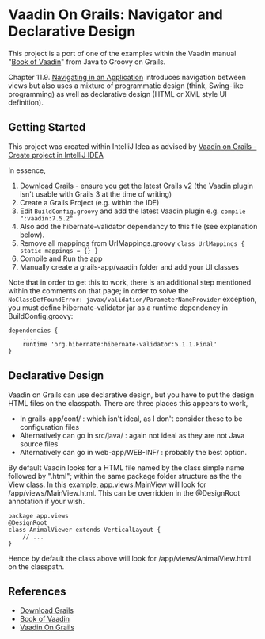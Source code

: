 # Vaadin On Grails: Navigator and Declarative Design
This project is a port of one of the examples within the Vaadin manual "[Book of Vaadin](https://vaadin.com/book/)" from
Java to Groovy on Grails.

Chapter 11.9. [Navigating in an Application](https://vaadin.com/book/-/page/advanced.navigator.html) introduces 
navigation between views but also uses a mixture of programmatic design (think, Swing-like programming) as well as 
declarative design (HTML or XML style UI definition).

## Getting Started
This project was created within IntelliJ Idea as advised by [Vaadin on Grails - Create project in IntelliJ IDEA](https://vaadin.com/wiki/-/wiki/Main/Vaadin%20on%20Grails%20-%20Create%20project%20in%20IntelliJ%20IDEA)

In essence,

1. [Download Grails](https://grails.org/download.html) - ensure you get the latest Grails v2 
   (the Vaadin plugin isn't usable with Grails 3 at the time of writing)
2. Create a Grails Project (e.g. within the IDE)
3. Edit `BuildConfig.groovy` and add the latest Vaadin plugin e.g. `compile ":vaadin:7.5.2"`
4. Also add the hibernate-validator dependancy to this file (see explanation below).
5. Remove all mappings from UrlMappings.groovy `class UrlMappings { static mappings = {} }`
6. Compile and Run the app
7. Manually create a grails-app/vaadin folder and add your UI classes


Note that in order to get this to work, there is an additional step mentioned within the comments on that page; 
in order to solve the `NoClassDefFoundError: javax/validation/ParameterNameProvider` exception, you must define 
hibernate-validator jar as a runtime dependency in BuildConfig.groovy:
                                                                                                         
    dependencies {
        ....
        runtime 'org.hibernate:hibernate-validator:5.1.1.Final'
    }

## Declarative Design
Vaadin on Grails can use declarative design, but you have to put the design HTML files on the classpath.
There are three places this appears to work,

 * In grails-app/conf/ : which isn't ideal, as I don't consider these to be configuration files
 * Alternatively can go in src/java/ : again not ideal as they are not Java source files
 * Alternatively can go in web-app/WEB-INF/ : probably the best option.
 
By default Vaadin looks for a HTML file named by the class simple name followed by ".html"; within the same package 
folder structure as the the View class.  In this example, app.views.MainView will look for /app/views/MainView.html.
This can be overridden in the @DesignRoot annotation if your wish.

    package app.views
    @DesignRoot
    class AnimalViewer extends VerticalLayout {
        // ...
    }

Hence by default the class above will look for /app/views/AnimalView.html on the classpath.


 
 
## References
* [Download Grails](https://grails.org/download.html)
* [Book of Vaadin](https://vaadin.com/book/)
* [Vaadin On Grails](http://vaadinongrails.com)